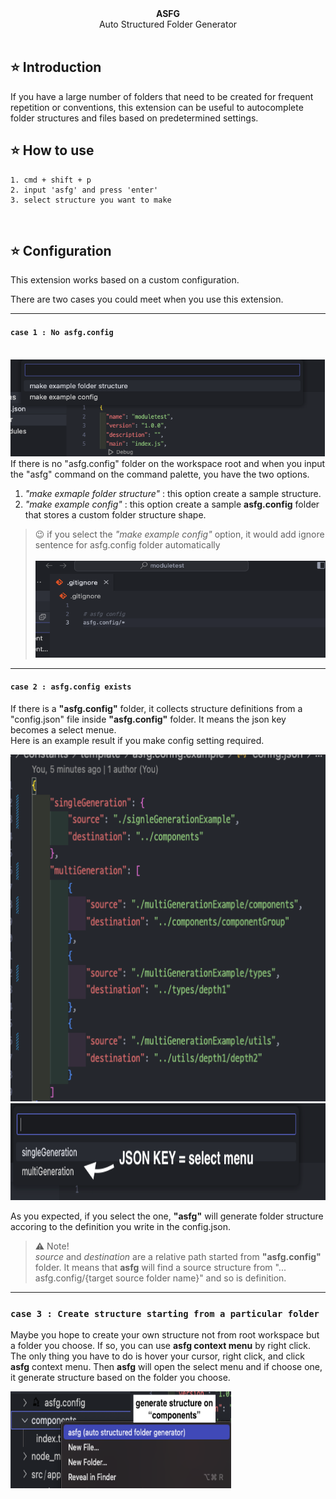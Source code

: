 <div align="center"><strong>ASFG</strong></div>
<div align="center">Auto Structured Folder Generator</div>
<br />

## ⭐ Introduction

If you have a large number of folders that need to be created for frequent repetition or conventions, this extension can be useful to autocomplete folder structures and files based on predetermined settings.

## ⭐ How to use

```
1. cmd + shift + p
2. input 'asfg' and press 'enter'
3. select structure you want to make
```

<br/>

## ⭐ Configuration

This extension works based on a custom configuration.

There are two cases you could meet when you use this extension.

---

#### `case 1 : No asfg.config`

<br>

<img src="https://raw.githubusercontent.com/chltjdrhd777/image-hosting/main/no-config-asfg.png" width="503px" height="155px"/>

<br>
If there is no "asfg.config" folder on the workspace root and when you input the "asfg" command on the command palette, you have the two options.

<br/>

1. _"make exmaple folder structure"_ : this option create a sample structure.
2. _"make example config"_ : this option create a sample **asfg.config** folder that stores a custom folder structure shape.

> 😉 if you select the _"make example config"_ option, it would add ignore sentence for asfg.config folder automatically<br/><br/><img src="https://raw.githubusercontent.com/chltjdrhd777/image-hosting/main/auto-git-ignore.png" width="503px" height="155px"/>

---

#### `case 2 : asfg.config exists`

If there is a **"asfg.config"** folder, it collects structure definitions from a "config.json" file inside **"asfg.config"** folder. It means the json key becomes a select menue. <br/>
Here is an example result if you make config setting required.

<img src="https://raw.githubusercontent.com/chltjdrhd777/image-hosting/main/asfg-config-json3.png" width="703px" height="555px"/>
<img src="https://raw.githubusercontent.com/chltjdrhd777/image-hosting/main/asfg-config-json4.png" width="703px" height="155px"/>

<br/>

As you expected, if you select the one, **"asfg"** will generate folder structure accoring to the definition you write in the config.json.

> ⚠️ Note!<br/> _source_ and _destination_ are a relative path started from **"asfg.config"** folder. It means that **asfg** will find a source structure from "... asfg.config/{target source folder name}" and so is definition.

---

### `case 3 : Create structure starting from a particular folder`

Maybe you hope to create your own structure not from root workspace but a folder you choose. If so, you can use **asfg context menu** by right click. <br/>
The only thing you have to do is hover your cursor, right click, and click **asfg** context menu. Then **asfg** will open the select menu and if choose one, it generate structure based on the folder you choose.

<img src="https://raw.githubusercontent.com/chltjdrhd777/image-hosting/main/asfg-config-rightclick.png" width="353px" height="155px"/>
